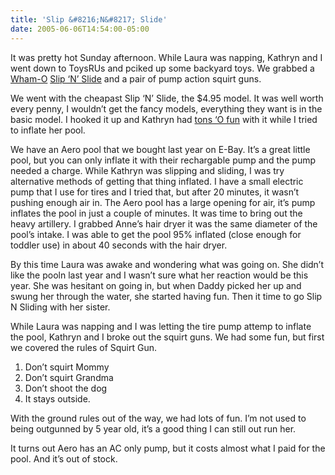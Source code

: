 ```yaml
---
title: 'Slip &#8216;N&#8217; Slide'
date: 2005-06-06T14:54:00-05:00
---
```

It was pretty hot Sunday afternoon. While Laura was napping, Kathryn and I went down to ToysRUs and pciked up some backyard toys. We grabbed a [Wham-O](http://www.wham-o.com/) [Slip &#8216;N&#8217; Slide](http://www.amazon.com/exec/obidos/tg/detail/-/B00003CYPS/qid%3D1118069522) and a pair of pump action squirt guns.

We went with the cheapast Slip &#8216;N&#8217; Slide, the $4.95 model. It was well worth every penny, I wouldn&#8217;t get the fancy models, everything they want is in the basic model. I hooked it up and Kathryn had [tons &#8216;O fun](http://movies.msn.com/movies/movie.aspx?m=116297) with it while I tried to inflate her pool.

We have an Aero pool that we bought last year on E-Bay. It&#8217;s a great little pool, but you can only inflate it with their rechargable pump and the pump needed a charge. While Kathryn was slipping and sliding, I was try alternative methods of getting that thing inflated. I have a small electric pump that I use for tires and I tried that, but after 20 minutes, it wasn&#8217;t pushing enough air in. The Aero pool has a large opening for air, it&#8217;s pump inflates the pool in just a couple of minutes. It was time to bring out the heavy artillery. I grabbed Anne&#8217;s hair dryer it was the same diameter of the pool&#8217;s intake. I was able to get the pool 95% inflated (close enough for toddler use) in about 40 seconds with the hair dryer.

By this time Laura was awake and wondering what was going on. She didn&#8217;t like the pooln last year and I wasn&#8217;t sure what her reaction would be this year. She was hesitant on going in, but when Daddy picked her up and swung her through the water, she started having fun. Then it time to go Slip N Sliding with her sister.

While Laura was napping and I was letting the tire pump attemp to inflate the pool, Kathryn and I broke out the squirt guns. We had some fun, but first we covered the rules of Squirt Gun.

  1. Don&#8217;t squirt Mommy
  2. Don&#8217;t squirt Grandma
  3. Don&#8217;t shoot the dog
  4. It stays outside.

With the ground rules out of the way, we had lots of fun. I&#8217;m not used to being outgunned by 5 year old, it&#8217;s a good thing I can still out run her. 

It turns out Aero has an AC only pump, but it costs almost what I paid for the pool. And it&#8217;s out of stock.
